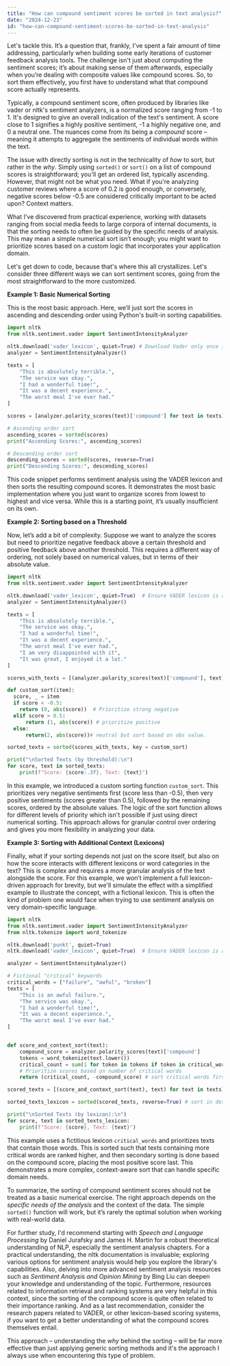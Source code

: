 ```yaml
---
title: "How can compound sentiment scores be sorted in text analysis?"
date: "2024-12-23"
id: "how-can-compound-sentiment-scores-be-sorted-in-text-analysis"
---
```


Let's tackle this. It’s a question that, frankly, I've spent a fair amount of time addressing, particularly when building some early iterations of customer feedback analysis tools. The challenge isn't just about computing the sentiment scores; it’s about making sense of them afterwards, especially when you’re dealing with composite values like compound scores. So, to sort them effectively, you first have to understand what that compound score actually represents.

Typically, a compound sentiment score, often produced by libraries like vader or nltk's sentiment analyzers, is a normalized score ranging from -1 to 1. It's designed to give an overall indication of the text's sentiment. A score close to 1 signifies a highly positive sentiment, -1 a highly negative one, and 0 a neutral one. The nuances come from its being a *compound* score – meaning it attempts to aggregate the sentiments of individual words within the text.

The issue with directly sorting is not in the technicality of *how* to sort, but rather in the *why*. Simply using `sorted()` or `sort()` on a list of compound scores is straightforward; you'll get an ordered list, typically ascending. However, that might not be what you need. What if you're analyzing customer reviews where a score of 0.2 is good enough, or conversely, negative scores below -0.5 are considered critically important to be acted upon? Context matters.

What I’ve discovered from practical experience, working with datasets ranging from social media feeds to large corpora of internal documents, is that the sorting needs to often be guided by the specific needs of analysis. This may mean a simple numerical sort isn’t enough; you might want to prioritize scores based on a custom logic that incorporates your application domain.

Let's get down to code, because that's where this all crystallizes. Let's consider three different ways we can sort sentiment scores, going from the most straightforward to the more customized.

**Example 1: Basic Numerical Sorting**

This is the most basic approach. Here, we’ll just sort the scores in ascending and descending order using Python's built-in sorting capabilities.

```python
import nltk
from nltk.sentiment.vader import SentimentIntensityAnalyzer

nltk.download('vader_lexicon', quiet=True) # Download Vader only once if it is not already in nltk_data
analyzer = SentimentIntensityAnalyzer()

texts = [
    "This is absolutely terrible.",
    "The service was okay.",
    "I had a wonderful time!",
    "It was a decent experience.",
    "The worst meal I've ever had."
]

scores = [analyzer.polarity_scores(text)['compound'] for text in texts]

# Ascending order sort
ascending_scores = sorted(scores)
print("Ascending Scores:", ascending_scores)

# Descending order sort
descending_scores = sorted(scores, reverse=True)
print("Descending Scores:", descending_scores)
```

This code snippet performs sentiment analysis using the VADER lexicon and then sorts the resulting compound scores. It demonstrates the most basic implementation where you just want to organize scores from lowest to highest and vice versa. While this is a starting point, it’s usually insufficient on its own.

**Example 2: Sorting based on a Threshold**

Now, let’s add a bit of complexity. Suppose we want to analyze the scores but need to prioritize negative feedback above a certain threshold and positive feedback above another threshold. This requires a different way of ordering, not solely based on numerical values, but in terms of their absolute value.

```python
import nltk
from nltk.sentiment.vader import SentimentIntensityAnalyzer

nltk.download('vader_lexicon', quiet=True)  # Ensure VADER lexicon is available
analyzer = SentimentIntensityAnalyzer()

texts = [
    "This is absolutely terrible.",
    "The service was okay.",
    "I had a wonderful time!",
    "It was a decent experience.",
    "The worst meal I've ever had.",
    "I am very disappointed with it",
    "It was great, I enjoyed it a lot."
]

scores_with_texts = [(analyzer.polarity_scores(text)['compound'], text) for text in texts]

def custom_sort(item):
  score, _ = item
  if score < -0.5:
    return (0, abs(score))  # Prioritize strong negative
  elif score > 0.5:
      return (1, abs(score)) # prioritize positive
  else:
      return(2, abs(score))# neutral but sort based on abs value.

sorted_texts = sorted(scores_with_texts, key = custom_sort)

print("\nSorted Texts (by threshold):\n")
for score, text in sorted_texts:
    print(f"Score: {score:.3f}, Text: {text}")

```

In this example, we introduced a custom sorting function `custom_sort`. This prioritizes very negative sentiments first (score less than -0.5), then very positive sentiments (scores greater than 0.5), followed by the remaining scores, ordered by the absolute values. The logic of the sort function allows for different levels of priority which isn't possible if just using direct numerical sorting. This approach allows for granular control over ordering and gives you more flexibility in analyzing your data.

**Example 3: Sorting with Additional Context (Lexicons)**

Finally, what if your sorting depends not just on the score itself, but also on how the score interacts with different lexicons or word categories in the text? This is complex and requires a more granular analysis of the text alongside the score. For this example, we won’t implement a full lexicon-driven approach for brevity, but we'll simulate the effect with a simplified example to illustrate the concept, with a fictional lexicon. This is often the kind of problem one would face when trying to use sentiment analysis on very domain-specific language.

```python
import nltk
from nltk.sentiment.vader import SentimentIntensityAnalyzer
from nltk.tokenize import word_tokenize

nltk.download('punkt', quiet=True)
nltk.download('vader_lexicon', quiet=True)  # Ensure VADER lexicon is available

analyzer = SentimentIntensityAnalyzer()

# Fictional "critical" keywords
critical_words = ["failure", "awful", "broken"]
texts = [
    "This is an awful failure.",
    "The service was okay.",
    "I had a wonderful time!",
    "It was a decent experience.",
    "The worst meal I've ever had."
]


def score_and_context_sort(text):
    compound_score = analyzer.polarity_scores(text)['compound']
    tokens = word_tokenize(text.lower())
    critical_count = sum(1 for token in tokens if token in critical_words)
    # Prioritize scores based on number of critical words
    return (critical_count, -compound_score) # sort critical words first, then by negative score to place highest positive last

scored_texts = [(score_and_context_sort(text), text) for text in texts]

sorted_texts_lexicon = sorted(scored_texts, reverse=True) # sort in descending order

print("\nSorted Texts (by lexicon):\n")
for score, text in sorted_texts_lexicon:
    print(f"Score: {score}, Text: {text}")

```

This example uses a fictitious lexicon `critical_words` and prioritizes texts that contain those words. This is sorted such that texts containing more critical words are ranked higher, and then secondary sorting is done based on the compound score, placing the most positive score last. This demonstrates a more complex, context-aware sort that can handle specific domain needs.

To summarize, the sorting of compound sentiment scores should not be treated as a basic numerical exercise. The right approach depends on the *specific needs of the analysis* and the context of the data. The simple `sorted()` function will work, but it’s rarely the optimal solution when working with real-world data.

For further study, I'd recommend starting with *Speech and Language Processing* by Daniel Jurafsky and James H. Martin for a robust theoretical understanding of NLP, especially the sentiment analysis chapters. For a practical understanding, the nltk documentation is invaluable; exploring various options for sentiment analysis would help you explore the library's capabilities. Also, delving into more advanced sentiment analysis resources such as *Sentiment Analysis and Opinion Mining* by Bing Liu can deepen your knowledge and understanding of the topic. Furthermore, resources related to information retrieval and ranking systems are very helpful in this context, since the sorting of the compound score is quite often related to their importance ranking. And as a last recommendation, consider the research papers related to VADER, or other lexicon-based scoring systems, if you want to get a better understanding of what the compound scores themselves entail.

This approach – understanding the *why* behind the sorting – will be far more effective than just applying generic sorting methods and it's the approach I always use when encountering this type of problem.

